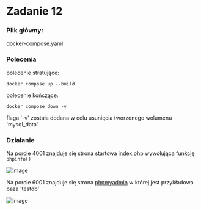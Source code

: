 # Zadanie 12

### Plik główny:

docker-compose.yaml

### Polecenia

polecenie stratujące:

```CMD
docker compose up --build
```

polecenie kończące:

```CMD
docker compose down -v
```

flaga '-v' została dodana w celu usunięcia tworzonego wolumenu 'mysql_data'

### Działanie

Na porcie 4001 znajduje się strona startowa [index.php](http://localhost:4001) wywołująca funkcję ``` phpinfo()```

![image](https://github.com/user-attachments/assets/a950a064-cc29-4049-a412-a0a9f1207c45)

Na porcie 6001 znajduje się strona [phpmyadmin](http://localhost:6001) w której jest przykładowa baza 'testdb' 

![image](https://github.com/user-attachments/assets/0a9df735-688e-410d-af9f-4a92eacbbe3b)
